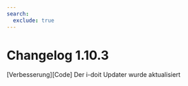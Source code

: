 ```yaml
---
search:
  exclude: true
---
```

# Changelog 1.10.3
<!-- cSpell:disable -->
<!-- markdownlint-disable MD052 -->
[Verbesserung][Code]  Der i-doit Updater wurde aktualisiert<br>
